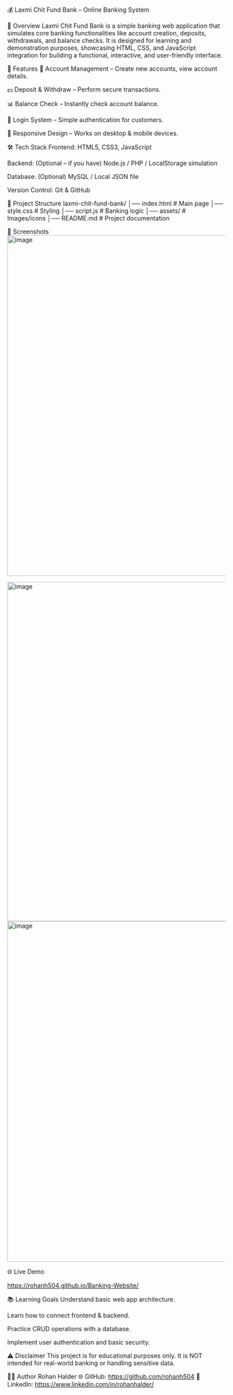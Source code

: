 💰 Laxmi Chit Fund Bank – Online Banking System

📌 Overview
Laxmi Chit Fund Bank is a simple banking web application that simulates core banking functionalities like account creation, deposits, withdrawals, and balance checks.
It is designed for learning and demonstration purposes, showcasing HTML, CSS, and JavaScript integration for building a functional, interactive, and user-friendly interface.

🚀 Features
🏦 Account Management – Create new accounts, view account details.

💵 Deposit & Withdraw – Perform secure transactions.

📊 Balance Check – Instantly check account balance.

🔐 Login System – Simple authentication for customers.

🎨 Responsive Design – Works on desktop & mobile devices.

🛠️ Tech Stack
Frontend: HTML5, CSS3, JavaScript

Backend: (Optional – if you have) Node.js / PHP / LocalStorage simulation

Database: (Optional) MySQL / Local JSON file

Version Control: Git & GitHub

📂 Project Structure
laxmi-chit-fund-bank/
│── index.html         # Main page
│── style.css          # Styling
│── script.js          # Banking logic
│── assets/            # Images/icons
│── README.md          # Project documentation


📸 Screenshots
<img width="1903" height="786" alt="image" src="https://github.com/user-attachments/assets/18672567-4e0b-46c0-ab10-e003408693fc" />

<img width="1906" height="783" alt="image" src="https://github.com/user-attachments/assets/08f30830-2c79-4c52-a4ec-d1cb7381ece7" />

<img width="1894" height="786" alt="image" src="https://github.com/user-attachments/assets/5b2cf3e4-a965-4138-aa83-b0e9dadd38b4" />


🌐 Live Demo

https://rohanh504.github.io/Banking-Website/ 

📚 Learning Goals
Understand basic web app architecture.

Learn how to connect frontend & backend.

Practice CRUD operations with a database.

Implement user authentication and basic security.

⚠️ Disclaimer
This project is for educational purposes only.
It is NOT intended for real-world banking or handling sensitive data.

🧑‍💻 Author
Rohan Halder
🌐 GitHub: https://github.com/rohanh504 
💼 LinkedIn: https://www.linkedin.com/in/rohanhalder/
